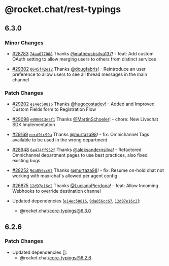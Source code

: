 # @rocket.chat/rest-typings

## 6.3.0

### Minor Changes

- [#28783](https://github.com/RocketChat/Rocket.Chat/pull/28783) [`74aa677088`](https://github.com/RocketChat/Rocket.Chat/commit/74aa6770881eb620a2275b84c55465d7552e4597) Thanks [@matheusbsilva137](https://github.com/matheusbsilva137)! - feat: Add custom OAuth setting to allow merging users to others from distinct services

- [#29302](https://github.com/RocketChat/Rocket.Chat/pull/29302) [`0645f42e12`](https://github.com/RocketChat/Rocket.Chat/commit/0645f42e12b2884bb54db559c4e0b58ac5e69912) Thanks [@dougfabris](https://github.com/dougfabris)! - Reintroduce an user preference to allow users to see all thread messages in the main channel

### Patch Changes

- [#29202](https://github.com/RocketChat/Rocket.Chat/pull/29202) [`e14ec50816`](https://github.com/RocketChat/Rocket.Chat/commit/e14ec50816ef34ee1df61cb8e824cb2a55ff6db9) Thanks [@hugocostadev](https://github.com/hugocostadev)! - Added and Improved Custom Fields form to Registration Flow

- [#29098](https://github.com/RocketChat/Rocket.Chat/pull/29098) [`e006013e5f1`](https://github.com/RocketChat/Rocket.Chat/commit/e006013e5f1f2e795d1594b4c0ac325b600231c0) Thanks [@MartinSchoeler](https://github.com/MartinSchoeler)! - chore: New Livechat SDK Implementation

- [#29169](https://github.com/RocketChat/Rocket.Chat/pull/29169) [`eecd9fc99a`](https://github.com/RocketChat/Rocket.Chat/commit/eecd9fc99a6a3d7f6156f9c6eaed5db64bba991a) Thanks [@murtaza98](https://github.com/murtaza98)! - fix: Omnichannel Tags available to be used in the wrong department

- [#28948](https://github.com/RocketChat/Rocket.Chat/pull/28948) [`6a474ff952f`](https://github.com/RocketChat/Rocket.Chat/commit/6a474ff952fea793aac3db226d13fd9a0bb4f35a) Thanks [@aleksandernsilva](https://github.com/aleksandernsilva)! - Refactored Omnichannel department pages to use best practices, also fixed existing bugs

- [#28252](https://github.com/RocketChat/Rocket.Chat/pull/28252) [`9da856cc67`](https://github.com/RocketChat/Rocket.Chat/commit/9da856cc67e0264db4c39ce5324f961fa0906779) Thanks [@murtaza98](https://github.com/murtaza98)! - fix: Resume on-hold chat not working with max-chat's allowed per agent config

- [#26875](https://github.com/RocketChat/Rocket.Chat/pull/26875) [`12d97e16c2`](https://github.com/RocketChat/Rocket.Chat/commit/12d97e16c2e12639944d35a4c59c0edba1fb5d2f) Thanks [@LucianoPierdona](https://github.com/LucianoPierdona)! - feat: Allow Incoming Webhooks to override destination channel

- Updated dependencies [[`e14ec50816`](https://github.com/RocketChat/Rocket.Chat/commit/e14ec50816ef34ee1df61cb8e824cb2a55ff6db9), [`9da856cc67`](https://github.com/RocketChat/Rocket.Chat/commit/9da856cc67e0264db4c39ce5324f961fa0906779), [`12d97e16c2`](https://github.com/RocketChat/Rocket.Chat/commit/12d97e16c2e12639944d35a4c59c0edba1fb5d2f)]:
  - @rocket.chat/core-typings@6.3.0

## 6.2.6

### Patch Changes

- Updated dependencies []:
  - @rocket.chat/core-typings@6.2.6
